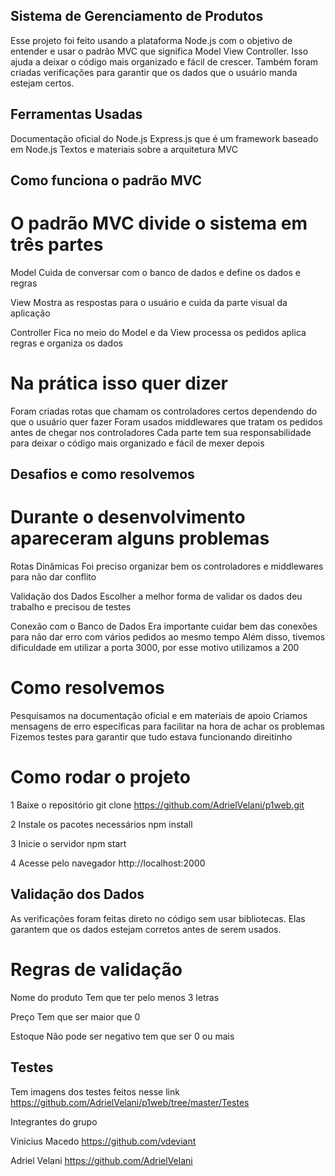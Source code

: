 ## Sistema de Gerenciamento de Produtos

Esse projeto foi feito usando a plataforma Node.js com o objetivo de entender e usar o padrão MVC que significa Model View Controller. Isso ajuda a deixar o código mais organizado e fácil de crescer. Também foram criadas verificações para garantir que os dados que o usuário manda estejam certos.

## Ferramentas Usadas

  Documentação oficial do Node.js
  Express.js que é um framework baseado em Node.js
  Textos e materiais sobre a arquitetura MVC

## Como funciona o padrão MVC

# O padrão MVC divide o sistema em três partes

  Model
    Cuida de conversar com o banco de dados e define os dados e regras

  View
    Mostra as respostas para o usuário e cuida da parte visual da aplicação

  Controller
    Fica no meio do Model e da View processa os pedidos aplica regras e organiza os dados

# Na prática isso quer dizer

  Foram criadas rotas que chamam os controladores certos dependendo do que o usuário quer fazer
  Foram usados middlewares que tratam os pedidos antes de chegar nos controladores
  Cada parte tem sua responsabilidade para deixar o código mais organizado e fácil de mexer depois


## Desafios e como resolvemos

# Durante o desenvolvimento apareceram alguns problemas

  Rotas Dinâmicas
    Foi preciso organizar bem os controladores e middlewares para não dar conflito

  Validação dos Dados
    Escolher a melhor forma de validar os dados deu trabalho e precisou de testes

  Conexão com o Banco de Dados
    Era importante cuidar bem das conexões para não dar erro com vários pedidos ao mesmo tempo
    Além disso, tivemos dificuldade em utilizar a porta 3000, por esse motivo utilizamos a 200

# Como resolvemos

  Pesquisamos na documentação oficial e em materiais de apoio
  Criamos mensagens de erro específicas para facilitar na hora de achar os problemas
  Fizemos testes para garantir que tudo estava funcionando direitinho

# Como rodar o projeto

  1 Baixe o repositório
     git clone https://github.com/AdrielVelani/p1web.git

  2 Instale os pacotes necessários
     npm install

  3 Inicie o servidor
     npm start

  4 Acesse pelo navegador
     http://localhost:2000

## Validação dos Dados

As verificações foram feitas direto no código sem usar bibliotecas. Elas garantem que os dados estejam corretos antes de serem usados.

# Regras de validação

  Nome do produto
    Tem que ter pelo menos 3 letras

  Preço
    Tem que ser maior que 0

  Estoque
    Não pode ser negativo tem que ser 0 ou mais

## Testes

Tem imagens dos testes feitos nesse link
https://github.com/AdrielVelani/p1web/tree/master/Testes

Integrantes do grupo

  Vinicius Macedo
  https://github.com/vdeviant

  Adriel Velani
  https://github.com/AdrielVelani
